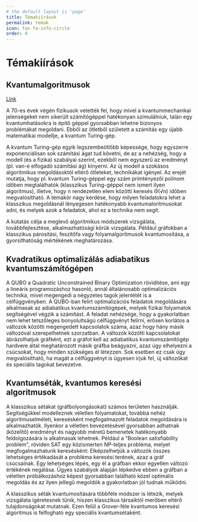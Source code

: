 ```yaml
---
# the default layout is 'page'
title: Témakiírások
permalink: temak
icon: fas fa-info-circle
order: 4
---
```


# Témakiírások

## Kvantumalgoritmusok

[Link](https://doktori.hu/index.php?menuid=195&lang=HU&tk_ID=100066)

A 70-es évek végén fizikusok vetették fel, hogy mivel a kvantummechanikai jelenségeket nem sikerült számítógéppel hatékonyan szimulálniuk, talán egy kvantumhatásokra is építő géppel gyorsabban lehetne bizonyos problémákat megoldani. Ebből az ötletből született a számítás egy újabb matematikai modellje, a kvantum Turing-gép.

A kvantum Turing-gép egyik legszembeötlőbb képessége, hogy egyszerre exponenciálisan sok számítási ágat tud követni, de az a nehézség, hogy a modell (és a fizika) szabályai szerint, ezekből nem egyszerű az eredményt (pl. van-e elfogadó számítási ág) kinyerni. Az új modell a szokásos algoritmikus megoldásoktól eltérő ötleteket, technikákat igényel. Az erejét mutatja, hogy pl. kvantum Turing-géppel egy szám prímtényezői polinom időben megtalálhatók (klasszikus Turing-géppel nem ismert ilyen algoritmus), illetve, hogy n rendezetlen elem közötti keresés Θ(√n) időben megvalósítható. A témakör nagy kérdése, hogy milyen feladatokra lehet a klasszikus megoldásnál lényegesen hatékonyabb kvantumaloritmusokat adni, és melyek azok a feladatok, ahol ez a technika nem segít.

A kutatás célja a meglevő algoritmikus módszerek vizsgálata, továbbfejlesztése, alkalmazhatósági körük vizsgálata. Például gráfokban a klasszikus párosítási, feszítőfa vagy folyamalgoritmusok kvantumosítása, a gyorsíthatóság mértékének meghatározása.

## Kvadratikus optimalizálás adiabatikus kvantumszámítógépen

A QUBO a Quadratic Unconstrained Binary Optimization rövidítése, ami egy a lineáris programozáshoz hasonló, annál általánosabb optimalizációs technika, mivel megengedi a négyzetes tagok jelenlétét is a célfüggvényben. A QUBO-ban felírt optimalizációs feladatok megoldására alkalmasak az adiabatikus kvantumszámítógépek, melyek fizikai folyamatok segítségével végzik a számítást. A feladat nehézsége, hogy a gyakorlatban nem lehet tetszőleges bonyolultságú célfüggvényt felírni, erősen korlátos a változók közötti megengedett kapcsolatok száma, azaz hogy hány másik változóval szerepelhetnek szorzatban. A változók közötti kapcsolatokat ábrázolhatjuk gráfként, ezt a gráfot kell az adiabatikus kvantumszámítógép hardvere által meghatározott másik gráfba beágyazni, azaz úgy elhelyezni a csúcsokat, hogy minden szükséges él létezzen. Sok esetben ez csak úgy megvalósítható, ha magát a célfüggvényt is ügyesen írjuk fel, új változókat és speciális tagokat bevezetve.

## Kvantumséták, kvantumos keresési algoritmusok

A klasszikus sétákat (gráfbolyongásokat) számos területen használják. Segítségükkel modelleznek véletlen folyamatokat, továbbá nehéz algoritmuselméleti, keresésként megfogalmazott feladatok megoldására is alkalmazhatók. Ilyenkor a véletlen bevezetésével gyorsabban adhatnak (közelítő) eredményt és nagyobb méretű bemenetek hatékonyabb feldolgozására is alkalmasak lehetnek. Például a "Boolean satisfiability problem", röviden SAT egy közismerten NP-teljes probléma, melyet megfogalmazhatunk keresésként: Elképzelhetjük a változók összes lehetséges értékadását a probléma keresési terének, azaz a gráf csúcsainak. Egy lehetséges lépés, egy él a gráfban ekkor egyetlen változó értékének negálása. Ügyes szabályok alapján lépkedve ebben a gráfban a véletlen próbálkozáshoz képest gyorsabban található közel optimális megoldás és az ilyen jellegű megoldók a gyakorlatban jól tudnak működni.

A klasszikus séták kvantumosítására többféle módszer is létezik, melyek vizsgálata ígéretesnek tűnik, hiszen klasszikus társaiktól merőben eltérő tulajdonságokat mutatnak. Ezen felül a Grover-féle kvantumos keresési algoritmus is felfogható egy speciális kvantumsétaként.
